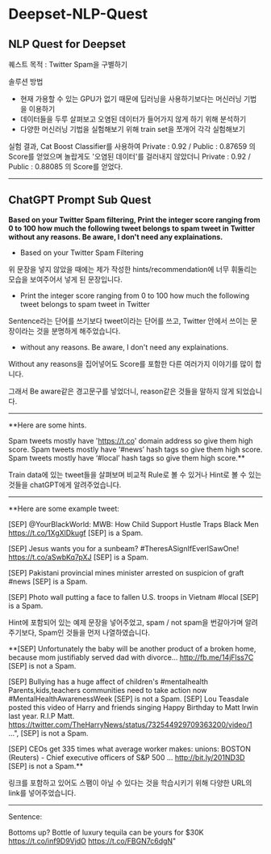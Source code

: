 # Deepset-NLP-Quest

## NLP Quest for Deepset

퀘스트 목적 : Twitter Spam을 구별하기

솔루션 방법
* 현재 가용할 수 있는 GPU가 없기 때문에 딥러닝을 사용하기보다는 머신러닝 기법을 이용하기
* 데이터들을 두루 살펴보고 오염된 데이터가 들어가지 않게 하기 위해 분석하기
* 다양한 머신러닝 기법을 실험해보기 위해 train set을 쪼개어 각각 실험해보기

실험 결과, Cat Boost Classifier를 사용하여 Private : 0.92 / Public : 0.87659 의 Score를 얻었으며
놀랍게도 '오염된 데이터'를 걸러내지 않았더니 Private : 0.92 / Public : 0.88085 의 Score를 얻었다.

---

## ChatGPT Prompt Sub Quest

**Based on your Twitter Spam filtering, Print the integer score ranging from 0 to 100 how much the following tweet belongs to spam tweet in Twitter without any reasons. Be aware, I don't need any explainations.**

* Based on your Twitter Spam Filtering

위 문장을 넣지 않았을 때에는 제가 작성한 hints/recommendation에 너무 휘둘리는 모습을 보여주어서 넣게 된 문장입니다.

* Print the integer score ranging from 0 to 100 how much the following tweet belongs to spam tweet in Twitter

Sentence라는 단어를 쓰기보다 tweet이라는 단어를 쓰고, Twitter 안에서 쓰이는 문장이라는 것을 분명하게 해주었습니다.

* without any reasons. Be aware, I don't need any explainations. 

Without any reasons을 집어넣어도 Score를 포함한 다른 여러가지 이야기를 많이 합니다.

그래서 Be aware같은 경고문구를 넣었더니, reason같은 것들을 말하지 않게 되었습니다.

---

**Here are some hints.

Spam tweets mostly have 'https://t.co' domain address so give them high score.
Spam tweets mostly have ‘#news’ hash tags so give them high score.
Spam tweets mostly have ‘#local’ hash tags so give them high score.**

Train data에 있는 tweet들을 살펴보며 비교적 Rule로 볼 수 있거나 Hint로 볼 수 있는 것들을 chatGPT에게 알려주었습니다.

---

**Here are some example tweet: 

[SEP] @YourBlackWorld: MWB: How Child Support Hustle Traps Black Men https://t.co/1XgXlDkugf [SEP] is a Spam. 

[SEP] Jesus wants you for a sunbeam? #TheresASignIfEverISawOne! https://t.co/aSwbKq7pXJ [SEP] is a Spam. 

[SEP] Pakistani provincial mines minister arrested on suspicion of graft #news [SEP] is a Spam.

[SEP] Photo wall putting a face to fallen U.S. troops in Vietnam  #local [SEP] is a Spam.

Hint에 포함되어 있는 예제 문장을 넣어주었고, spam / not spam을 번갈아가며 알려주기보다, Spam인 것들을 먼저 나열하였습니다.

**[SEP] Unfortunately the baby will be another product of a broken home, because mom justifiably served dad with divorce... http://fb.me/14jFlss7C [SEP] is not a Spam.

[SEP] Bullying has a huge affect of children's #mentalhealth Parents,kids,teachers communities need to take action now #MentalHealthAwarenessWeek [SEP] is not a Spam. [SEP] Lou Teasdale posted this video of Harry and friends singing Happy Birthday to Matt Irwin last year. R.I.P Matt.  https://twitter.com/TheHarryNews/status/732544929709363200/video/1 …", [SEP] is not a Spam. 

[SEP] CEOs get 335 times what average worker makes: unions: BOSTON (Reuters) - Chief executive officers of S&P 500 ... http://bit.ly/201ND3D [SEP] is not a Spam.**

링크를 포함하고 있어도 스팸이 아닐 수 있다는 것을 학습시키기 위해 다양한 URL의 link를 넣어주었습니다.

---

Sentence: 

Bottoms up? Bottle of luxury tequila can be yours for $30K https://t.co/inf9D9VjdO https://t.co/FBGN7c6dgN"
